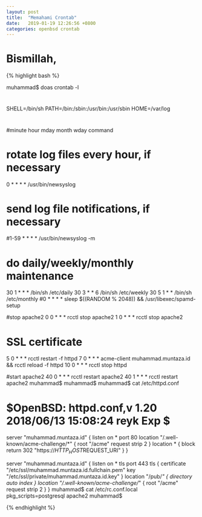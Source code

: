 ```yaml
---
layout: post
title:  "Memahami Crontab"
date:   2019-01-19 12:26:56 +0800
categories: openbsd crontab
---
```


# Bismillah,


{% highlight bash %}

muhammad$ doas crontab -l
#
SHELL=/bin/sh
PATH=/bin:/sbin:/usr/bin:/usr/sbin
HOME=/var/log
#
#minute hour    mday    month   wday    command
#
# rotate log files every hour, if necessary
0       *       *       *       *       /usr/bin/newsyslog
# send log file notifications, if necessary
#1-59   *       *       *       *       /usr/bin/newsyslog -m
#
# do daily/weekly/monthly maintenance
30      1       *       *       *       /bin/sh /etc/daily
30      3       *       *       6       /bin/sh /etc/weekly
30      5       1       *       *       /bin/sh /etc/monthly
#0      *       *       *       *       sleep $((RANDOM \% 2048)) && /usr/libexec/spamd-setup


#stop apache2
0       0       *       *       *       rcctl stop apache2
1       0       *       *       *       rcctl stop apache2

# SSL certificate
5       0       *       *       *       rcctl restart -f httpd
7       0       *       *       *       acme-client muhammad.muntaza.id && rcctl reload -f httpd
10      0       *       *       *       rcctl stop httpd

#start apache2
40      0       *       *       *       rcctl restart apache2
40      1       *       *       *       rcctl restart apache2
muhammad$
muhammad$
muhammad$ cat /etc/httpd.conf
# $OpenBSD: httpd.conf,v 1.20 2018/06/13 15:08:24 reyk Exp $

server "muhammad.muntaza.id" {
        listen on * port 80
        location "/.well-known/acme-challenge/*" {
                root "/acme"
                request strip 2
        }
        location * {
                block return 302 "https://$HTTP_HOST$REQUEST_URI"
        }
}

server "muhammad.muntaza.id" {
        listen on * tls port 443
        tls {
                certificate "/etc/ssl/muhammad.muntaza.id.fullchain.pem"
                key "/etc/ssl/private/muhammad.muntaza.id.key"
        }
        location "/pub/*" {
                directory auto index
        }
        location "/.well-known/acme-challenge/*" {
                root "/acme"
                request strip 2
        }
}
muhammad$ cat /etc/rc.conf.local
pkg_scripts=postgresql apache2
muhammad$







{% endhighlight %}
